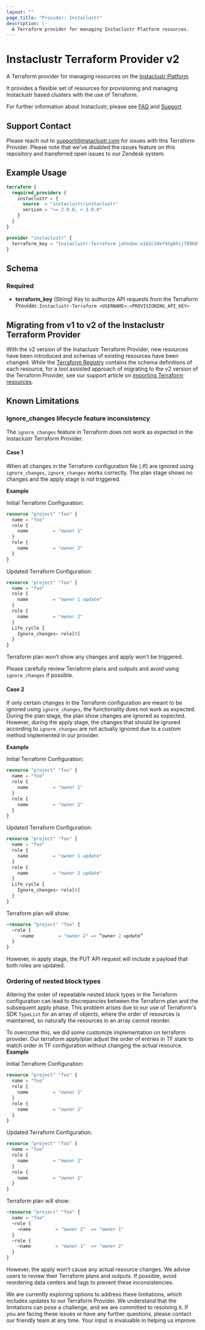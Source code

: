 ```yaml
---
layout: ""
page_title: "Provider: Instaclustr"
description: |-
  A Terraform provider for managing Instaclustr Platform resources.
---
```


# Instaclustr Terraform Provider v2

A Terraform provider for managing resources on the [Instaclustr Platform](https://instaclustr.com).

It provides a flexible set of resources for provisioning and managing Instaclustr based clusters with the use of Terraform.


For further information about Instaclustr, please see [FAQ](https://www.instaclustr.com/faqs/) and [Support](https://support.instaclustr.com/).

## Support Contact
Please reach out to support@instaclustr.com for issues with this Terraform Provider. Please note that we've disabled the issues feature on this repository and transferred open issues to our Zendesk system.

## Example Usage

```terraform
terraform {
  required_providers {
    instaclustr = {
      source  = "instaclustr/instaclustr"
      version = ">= 2.0.0, < 3.0.0"
    }
  }
}

provider "instaclustr" {
  terraform_key = "Instaclustr-Terraform johndoe:a1b2c3def45g6hij789k0l1m2n3opq45"
}
```

## Schema

### Required

- **terraform_key** (String) Key to authorize API requests from the Terraform Provider. `Instaclustr-Terraform <USERNAME>:<PROVISIONING_API_KEY>`


## Migrating from v1 to v2 of the Instaclustr Terraform Provider

With the v2 version of the Instaclustr Terraform Provider, new resources have been introduced and schemas of existing resources have been changed. While the [Terraform Registry](https://registry.terraform.io/providers/instaclustr/instaclustr/latest/docs) contains the schema definitions of each resource, for a tool assisted approach of migrating to the v2 version of the Terraform Provider, see our support article on [importing Terraform resources](https://www.instaclustr.com/support/api-integrations/integrations/terraform-code-generation/).

## Known Limitations

### Ignore_changes lifecycle feature inconsistency

The `ignore_changes` feature in Terraform does not work as expected in the Instaclustr Terraform Provider.

#### Case 1
When all changes in the Terraform configuration file (.tf) are ignored using `ignore_changes`, `ignore_changes` works correctly. The plan stage shows no changes and the apply stage is not triggered.

**Example**

Initial Terraform Configuration:
```terraform
resource "project" "foo" {
  name = "foo"
  role {
    name         = "owner 1"
  }
  role {
    name         = "owner 2"
  }
}
```
Updated Terraform Configuration:
```terraform
resource "project" "foo" {
  name = "foo"
  role {
    name         = "owner 1 update"
  }
  role {
    name         = "owner 2"
  }
  Life_cycle {
    Ignore_changes= role[0]
  }
}
```
Terraform plan won’t show any changes and apply won’t be triggered.

Please carefully review Terraform plans and outputs and avoid using `ignore_changes` if possible.

#### Case 2
If only certain changes in the Terraform configuration are meant to be ignored using `ignore_changes`, the functionality does not work as expected. During the plan stage, the plan show changes are ignored as expected. However, during the apply stage, the changes that should be ignored according to `ignore_changes` are not actually ignored due to a custom method implemented in our provider.


**Example**

Initial Terraform Configuration:
```terraform
resource "project" "foo" {
  name = "foo"
  role {
    name         = "owner 1"
  }
  role {
    name         = "owner 2"
  }
}
```
Updated Terraform Configuration:
```terraform
resource "project" "foo" {
  name = "foo"
  role {
    name         = "owner 1 update"
  }
  role {
    name         = "owner 2 update"
  }
  Life_cycle {
    Ignore_changes= role[0]
  }
}
```
Terraform plan will show:
```terraform
~resource "project" "foo" {
  ~role {
     ~name         = "owner 2" => “owner 2 update”
  }
}
```
However, in apply stage, the PUT API request will include a payload that both roles are updated.

### Ordering of nested block types

Altering the order of repeatable nested block types in the Terraform configuration can lead to discrepancies between the Terraform plan and the subsequent apply phase. This problem arises due to our use of Terraform's SDK `TypeList` for an array of objects, where the order of resources is maintained, so naturally the resources in an array cannot reorder.

To overcome this, we did some customize implementation on terraform provider. Our terraform apply/plan adjust the order of entries in TF state to match order in TF configuration without changing the actual resource.
**Example**

Initial Terraform Configuration:
```terraform
resource "project" "foo" {
  name = "foo"
  role {
    name         = "owner 1"
  }
  role {
    name         = "owner 2"
  }
}
```
Updated Terraform Configuration:
```terraform
resource "project" "foo" {
  name = "foo"
  role {
    name         = "owner 2"
  }
  role {
    name         = "owner 1"
  }
}
```
Terraform plan will show:
```terraform
~resource "project" "foo" {
  name = "foo"
  ~role {
    ~name         = "owner 2"  => "owner 1"
  }
  ~role {
    ~name         = "owner 1"  => "owner 2"
  }
}
```
However, the apply won’t cause any actual resource changes.
We advise users to review their Terraform plans and outputs. If possible, avoid reordering data centers and tags to prevent these inconsistencies.

We are currently exploring options to address these limitations, which includes updates to our Terraform Provider. We understand that the limitations can pose a challenge, and we are committed to resolving it. If you are facing these issues or have any further questions, please contact our friendly team at any time. Your input is invaluable in helping us improve.